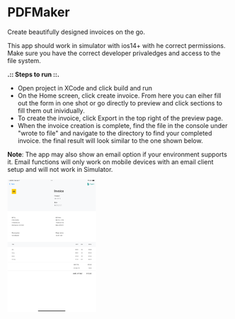 # PDFMaker
Create beautifully designed invoices on the go.

This app should work in simulator with ios14+ with he correct permissions. Make sure you have the correct developer privaledges and access to the file system.

**.:: Steps to run ::.**
- Open project in XCode and click build and run
- On the Home screen, click create invoice. From here you can eiher fill out the form in one shot or go directly to preview and click sections to fill them out inividually.
- To create the invoice, click Export in the top right of the preview page. 
- When the invoice creation is complete, find the file in the console under "wrote to file" and navigate to the directory to find your completed invoice. the final result will look similar to the one shown below.

**Note**: The app may also show an email option if your environment supports it. Email functions will only work on mobile devices with an email client setup and will not work in Simulator.

<img style="height:300px; width:200px" src="https://github.com/dsandif/PDFMaker/blob/main/Simulator%20Screen%20Shot%20-%20iPad%20Pro%20(12.9-inch)%20(6th%20generation)%20-%202023-01-17%20at%2012.08.08.png"></img>
